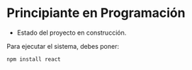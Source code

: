 <h1>Principiante en Programación</h1>

- Estado del proyecto en construcción.

Para ejecutar el sistema, debes poner:

```npm install react```
